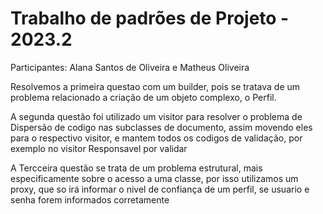 <h1>Trabalho de padrões de Projeto - 2023.2</h1>

<p>Participantes: Alana Santos de Oliveira e Matheus Oliveira</p>

<p>Resolvemos a primeira questao com um builder, pois se tratava de um problema relacionado a criação de um objeto complexo, o Perfil.</p>

<p>A segunda questão foi utilizado um visitor para resolver o problema de Dispersão de codigo nas subclasses de documento, assim movendo eles para o respectivo visitor, e mantem todos os codigos de validação, por exemplo no visitor Responsavel por validar</p>

<p>A Tercceira questão se trata de um problema estrutural, mais especificamente sobre o acesso a uma classe, por isso utilizamos um proxy, que so irá informar o nivel de confiança de um perfil, se usuario e senha forem informados corretamente</p>